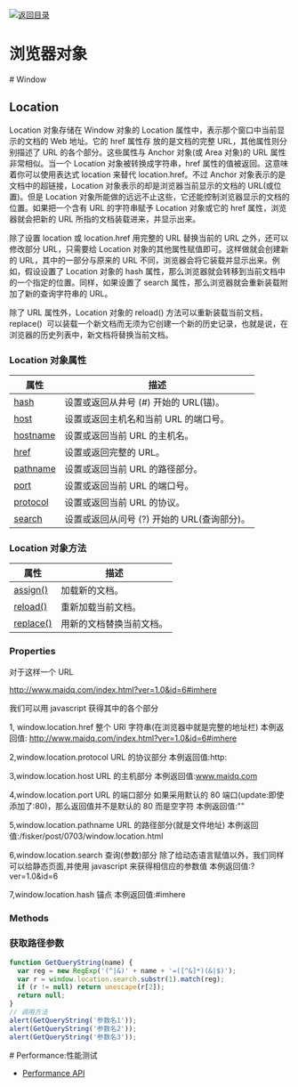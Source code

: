 [![返回目录](https://i.postimg.cc/50XLzC7C/image.png)](https://github.com/wx-chevalier/Web-Series)

# 浏览器对象

# Window

## Location

Location 对象存储在 Window 对象的 Location 属性中，表示那个窗口中当前显示的文档的 Web 地址。它的 href 属性存 放的是文档的完整 URL，其他属性则分别描述了 URL 的各个部分。这些属性与 Anchor 对象(或 Area 对象)的 URL 属性非常相似。当一个 Location 对象被转换成字符串，href 属性的值被返回。这意味着你可以使用表达式 location 来替代 location.href。不过 Anchor 对象表示的是文档中的超链接，Location 对象表示的却是浏览器当前显示的文档的 URL(或位置)。但是 Location 对象所能做的远远不止这些，它还能控制浏览器显示的文档的位置。如果把一个含有 URL 的字符串赋予 Location 对象或它的 href 属性，浏览器就会把新的 URL 所指的文档装载进来，并显示出来。

除了设置 location 或 location.href 用完整的 URL 替换当前的 URL 之外，还可以修改部分 URL，只需要给 Location 对象的其他属性赋值即可。这样做就会创建新的 URL，其中的一部分与原来的 URL 不同，浏览器会将它装载并显示出来。例如，假设设置了 Location 对象的 hash 属性，那么浏览器就会转移到当前文档中的一个指定的位置。同样，如果设置了 search 属性，那么浏览器就会重新装载附加了新的查询字符串的 URL。

除了 URL 属性外，Location 对象的 reload() 方法可以重新装载当前文档，replace()  可以装载一个新文档而无须为它创建一个新的历史记录，也就是说，在浏览器的历史列表中，新文档将替换当前文档。

### Location 对象属性

| 属性                                                               | 描述                                        |
| ------------------------------------------------------------------ | ------------------------------------------- |
| [hash](http://www.w3school.com.cn/jsref/prop_loc_hash.asp)         | 设置或返回从井号 (#) 开始的 URL(锚)。      |
| [host](http://www.w3school.com.cn/jsref/prop_loc_host.asp)         | 设置或返回主机名和当前 URL 的端口号。      |
| [hostname](http://www.w3school.com.cn/jsref/prop_loc_hostname.asp) | 设置或返回当前 URL 的主机名。              |
| [href](http://www.w3school.com.cn/jsref/prop_loc_href.asp)         | 设置或返回完整的 URL。                     |
| [pathname](http://www.w3school.com.cn/jsref/prop_loc_pathname.asp) | 设置或返回当前 URL 的路径部分。            |
| [port](http://www.w3school.com.cn/jsref/prop_loc_port.asp)         | 设置或返回当前 URL 的端口号。              |
| [protocol](http://www.w3school.com.cn/jsref/prop_loc_protocol.asp) | 设置或返回当前 URL 的协议。                |
| [search](http://www.w3school.com.cn/jsref/prop_loc_search.asp)     | 设置或返回从问号 (?) 开始的 URL(查询部分)。|

### Location 对象方法

| 属性                                                              | 描述                     |
| ----------------------------------------------------------------- | ------------------------ |
| [assign()](http://www.w3school.com.cn/jsref/met_loc_assign.asp)   | 加载新的文档。          |
| [reload()](http://www.w3school.com.cn/jsref/met_loc_reload.asp)   | 重新加载当前文档。      |
| [replace()](http://www.w3school.com.cn/jsref/met_loc_replace.asp) | 用新的文档替换当前文档。|

### Properties

对于这样一个 URL

http://www.maidq.com/index.html?ver=1.0&id=6#imhere

我们可以用 javascript 获得其中的各个部分

1, window.location.href 整个 URl 字符串(在浏览器中就是完整的地址栏) 本例返回值: http://www.maidq.com/index.html?ver=1.0&id=6#imhere

2,window.location.protocol URL 的协议部分 本例返回值:http:

3,window.location.host URL 的主机部分 本例返回值:www.maidq.com

4,window.location.port URL 的端口部分 如果采用默认的 80 端口(update:即使添加了:80)，那么返回值并不是默认的 80 而是空字符 本例返回值:""

5,window.location.pathname URL 的路径部分(就是文件地址) 本例返回值:/fisker/post/0703/window.location.html

6,window.location.search 查询(参数)部分 除了给动态语言赋值以外，我们同样可以给静态页面,并使用 javascript 来获得相信应的参数值 本例返回值:?ver=1.0&id=6

7,window.location.hash 锚点 本例返回值:#imhere

### Methods

### 获取路径参数

```js
function GetQueryString(name) {
  var reg = new RegExp('(^|&)' + name + '=([^&]*)(&|$)');
  var r = window.location.search.substr(1).match(reg);
  if (r != null) return unescape(r[2]);
  return null;
}
// 调用方法
alert(GetQueryString('参数名1'));
alert(GetQueryString('参数名2'));
alert(GetQueryString('参数名3'));
```

# Performance:性能测试

- [Performance API](http://javascript.ruanyifeng.com/bom/performance.html)
